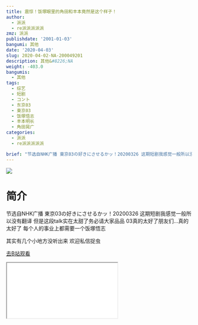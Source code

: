 ```yaml
---
title: 震惊！饭塚眼里的角田和丰本竟然是这个样子！
author:
  - 派派
  - re派派派派派
zmz: 派派
publishdate: '2001-01-03'
bangumi: 其他
date: '2020-04-03'
slug: 2020-04-02-NA-200049201
description: 其他&#8226;NA
weight: -403.0
bangumis:
  - 其他
tags:
  - 综艺
  - 短剧
  - コント
  - 东京03
  - 東京03
  - 饭塚悟志
  - 丰本明长
  - 角田晃广
categories:
  - 派派
  - re派派派派派

brief: "节选自NHK广播 東京03の好きにさせるかッ！20200326 这期短剧我感觉一般所以没有翻译 但是这段talk实在太甜了务必请大家品品 03真的太好了朋友们...真的太好了 每个人的事业上都需要一个饭塚悟志 其实有几个小地方没听出来 欢迎私信捉虫"
---
```

![](https://raw.githubusercontent.com/tcgriffith/owaraisite/master/static/tmpimg/9bf66ac1305ddaf398412ec98056a8f3cf33542c.jpg.480.jpg)
# 简介  
节选自NHK广播 東京03の好きにさせるかッ！20200326
这期短剧我感觉一般所以没有翻译 但是这段talk实在太甜了务必请大家品品
03真的太好了朋友们...真的太好了 每个人的事业上都需要一个饭塚悟志

其实有几个小地方没听出来 欢迎私信捉虫  

[去B站观看](https://www.bilibili.com/video/av200049201/)
<div class ="resp-container"><iframe class="testiframe" src="//player.bilibili.com/player.html?aid=200049201"", scrolling="no", allowfullscreen="true" > </iframe></div> 
